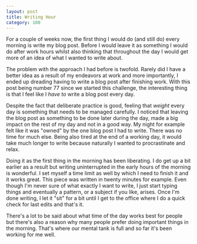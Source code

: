 ```yaml
---
layout: post
title: Writing Hour
category: 100
---
```

For a couple of weeks now, the first thing I would do (and still do) every morning is write my blog post. Before I would leave it as something I would do after work hours whilst also thinking that throughout the day I would get more of an idea of what I wanted to write about.

The problem with the approach I had before is twofold. Rarely did I have a better idea as a result of my endeavors at work and more importantly, I ended up dreading having to write a blog post after finishing work. With this post being number 77 since we started this challenge, the interesting thing is that I feel like I _have to_ write a blog post every day.

Despite the fact that deliberate practice is good, feeling that _weight_ every day is something that needs to be managed carefully. I noticed that leaving the blog post as something to be done later during the day, made a big impact on the rest of my day and not in a good way. My night for example felt like it was "owned" by the one blog post I had to write. There was no time for much else. Being also tired at the end of a working day, it would take much longer to write because naturally I wanted to procrastinate and relax.

Doing it as the first thing in the morning has been liberating. I do get up a bit earlier as a result but writing uninterrupted in the early hours of the morning is wonderful. I set myself a time limit as well by which I need to finish it and it works great. This piece was written in twenty minutes for example. Even though I'm never sure of what exactly I want to write, I just start typing things and eventually a pattern, or a subject if you like, arises. Once I'm done writing, I let it "sit" for a bit until I get to the office where I do a quick check for last edits and that's it.

There's a lot to be said about what time of the day works best for people but there's also a reason why many people prefer doing important things in the morning. That's where our mental tank is full and so far it's been working for me well.
